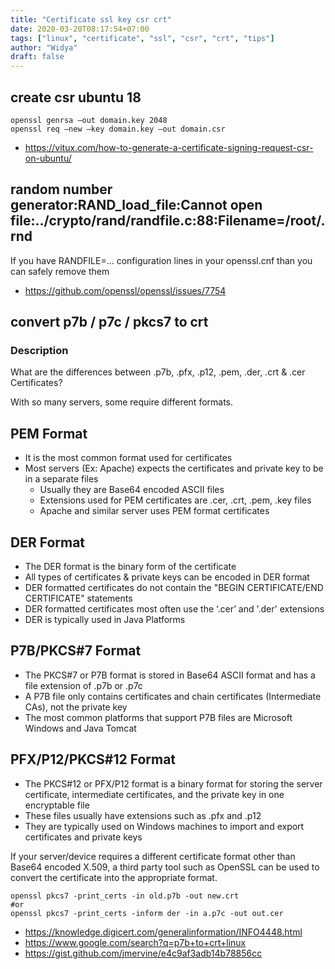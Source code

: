 ```yaml
---
title: "Certificate ssl key csr crt"
date: 2020-03-20T08:17:54+07:00
tags: ["linux", "certificate", "ssl", "csr", "crt", "tips"]
author: "Widya"
draft: false
---
```


## create csr ubuntu 18
```
openssl genrsa –out domain.key 2048
openssl req –new –key domain.key –out domain.csr
```

* https://vitux.com/how-to-generate-a-certificate-signing-request-csr-on-ubuntu/

## random number generator:RAND_load_file:Cannot open file:../crypto/rand/randfile.c:88:Filename=/root/.rnd

If you have RANDFILE=... configuration lines in your openssl.cnf than you can safely remove them

* https://github.com/openssl/openssl/issues/7754

## convert p7b / p7c / pkcs7 to crt

### Description
What are the differences between .p7b, .pfx, .p12, .pem, .der, .crt & .cer Certificates?

With so many servers, some require different formats.

## PEM Format
* It is the most common format used for certificates
* Most servers (Ex: Apache) expects the certificates and private key to be in a separate files
  * Usually they are Base64 encoded ASCII files
  * Extensions used for PEM certificates are .cer, .crt, .pem, .key files
  * Apache and similar server uses PEM format certificates
 
## DER Format
* The DER format is the binary form of the certificate
* All types of certificates & private keys can be encoded in DER format
* DER formatted certificates do not contain the "BEGIN CERTIFICATE/END CERTIFICATE" statements
* DER formatted certificates most often use the ‘.cer’ and '.der' extensions
* DER is typically used in Java Platforms
 
## P7B/PKCS#7 Format

* The PKCS#7 or P7B format is stored in Base64 ASCII format and has a file extension of .p7b or .p7c
* A P7B file only contains certificates and chain certificates (Intermediate CAs), not the private key
* The most common platforms that support P7B files are Microsoft Windows and Java Tomcat

## PFX/P12/PKCS#12 Format

* The PKCS#12 or PFX/P12 format is a binary format for storing the server certificate, intermediate certificates, and the private key in one encryptable file
* These files usually have extensions such as .pfx and .p12
* They are typically used on Windows machines to import and export certificates and private keys

If your server/device requires a different certificate format other than Base64 encoded X.509, a third party tool such as OpenSSL can be used to convert the certificate into the appropriate format.

```
openssl pkcs7 -print_certs -in old.p7b -out new.crt
#or
openssl pkcs7 -print_certs -inform der -in a.p7c -out out.cer
```

* https://knowledge.digicert.com/generalinformation/INFO4448.html
* https://www.google.com/search?q=p7b+to+crt+linux
* https://gist.github.com/jmervine/e4c9af3adb14b78856cc
